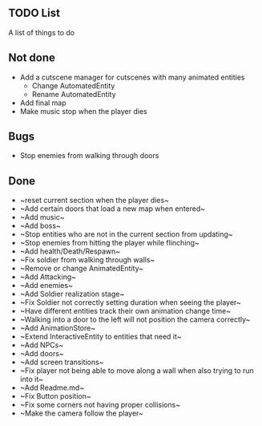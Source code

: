TODO List
---------

A list of things to do

## Not done

* Add a cutscene manager for cutscenes with many animated entities
    * Change AutomatedEntity
    * Rename AutomatedEntity
* Add final map
* Make music stop when the player dies

## Bugs

* Stop enemies from walking through doors

## Done

* ~reset current section when the player dies~
* ~Add certain doors that load a new map when entered~
* ~Add music~
* ~Add boss~
* ~Stop entities who are not in the current section from updating~
* ~Stop enemies from hitting the player while flinching~
* ~Add health/Death/Respawn~
* ~Fix soldier from walking through walls~
* ~Remove or change AnimatedEntity~
* ~Add Attacking~
* ~Add enemies~
* ~Add Soldier realization stage~
* ~Fix Soldier not correctly setting duration when seeing the player~
* ~Have different entities track their own animation change time~
* ~Walking into a door to the left will not position the camera correctly~
* ~Add AnimationStore~
* ~Extend InteractiveEntity to entities that need it~
* ~Add NPCs~
* ~Add doors~
* ~Add screen transitions~
* ~Fix player not being able to move along a wall when also trying to run into it~
* ~Add Readme.md~
* ~Fix Button position~
* ~Fix some corners not having proper collisions~
* ~Make the camera follow the player~